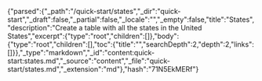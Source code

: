 {"parsed":{"_path":"/quick-start/states","_dir":"quick-start","_draft":false,"_partial":false,"_locale":"","_empty":false,"title":"States","description":"Create a table with all the states in the United States","excerpt":{"type":"root","children":[]},"body":{"type":"root","children":[],"toc":{"title":"","searchDepth":2,"depth":2,"links":[]}},"_type":"markdown","_id":"content:quick-start:states.md","_source":"content","_file":"quick-start/states.md","_extension":"md"},"hash":"71N5EkMERf"}
